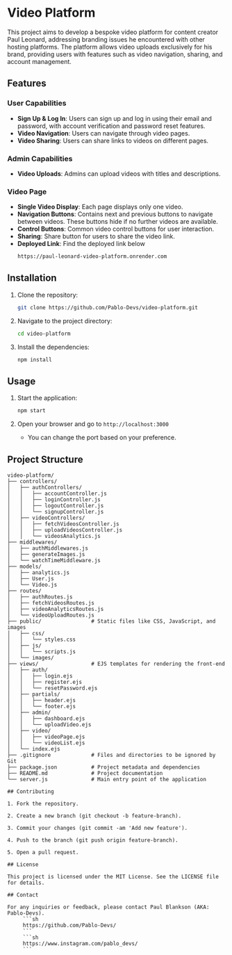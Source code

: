 # Video Platform

This project aims to develop a bespoke video platform for content creator Paul Leonard, addressing branding issues he encountered with other hosting platforms. The platform allows video uploads exclusively for his brand, providing users with features such as video navigation, sharing, and account management.

## Features

### User Capabilities
- **Sign Up & Log In**: Users can sign up and log in using their email and password, with account verification and password reset features.
- **Video Navigation**: Users can navigate through video pages.
- **Video Sharing**: Users can share links to videos on different pages.

### Admin Capabilities
- **Video Uploads**: Admins can upload videos with titles and descriptions.

### Video Page
- **Single Video Display**: Each page displays only one video.
- **Navigation Buttons**: Contains next and previous buttons to navigate between videos. These buttons hide if no further videos are available.
- **Control Buttons**: Common video control buttons for user interaction.
- **Sharing**: Share button for users to share the video link.
- **Deployed Link**: Find the deployed link below
    ```sh
    https://paul-leonard-video-platform.onrender.com
    ```

## Installation

1. Clone the repository:
    ```sh
    git clone https://github.com/Pablo-Devs/video-platform.git
    ```

2. Navigate to the project directory:
    ```sh
    cd video-platform
    ```

3. Install the dependencies:
    ```sh
    npm install
    ```

## Usage 

1. Start the application:
    ```sh
    npm start
    ```

2. Open your browser and go to `http://localhost:3000`
    - You can change the port based on your preference.

## Project Structure

```plaintext
video-platform/
├── controllers/
│   ├── authControllers/
│   │   ├── accountController.js
│   │   ├── loginController.js
│   │   ├── logoutController.js
│   │   └── signupController.js
│   ├── videoControllers/
│   │   ├── fetchVideosController.js
│   │   ├── uploadVideosController.js
│   │   └── videosAnalytics.js
├── middlewares/
│   ├── authMiddlewares.js
│   ├── generateImages.js
│   └── watchTimeMiddleware.js
├── models/
│   ├── analytics.js
│   ├── User.js
│   └── Video.js
├── routes/
│   ├── authRoutes.js
│   ├── fetchVideosRoutes.js
│   ├── videoAnalyticsRoutes.js
│   └── videoUploadRoutes.js
├── public/                # Static files like CSS, JavaScript, and images
│   ├── css/
│   │   └── styles.css
│   ├── js/
│   │   └── scripts.js
│   └── images/
├── views/                 # EJS templates for rendering the front-end
│   ├── auth/
│   │   ├── login.ejs
│   │   ├── register.ejs
│   │   └── resetPassword.ejs
│   ├── partials/
│   │   ├── header.ejs
│   │   └── footer.ejs
│   ├── admin/
│   │   ├── dashboard.ejs
│   │   └── uploadVideo.ejs
│   ├── video/
│   │   ├── videoPage.ejs
│   │   └── videoList.ejs
│   └── index.ejs
├── .gitignore             # Files and directories to be ignored by Git
├── package.json           # Project metadata and dependencies
├── README.md              # Project documentation
└── server.js              # Main entry point of the application

## Contributing

1. Fork the repository.

2. Create a new branch (git checkout -b feature-branch).

3. Commit your changes (git commit -am 'Add new feature').

4. Push to the branch (git push origin feature-branch).

5. Open a pull request.

## License

This project is licensed under the MIT License. See the LICENSE file for details.

## Contact

For any inquiries or feedback, please contact Paul Blankson (AKA: Pablo-Devs).
     ```sh
     https://github.com/Pablo-Devs/
     ```
     ```sh
     https://www.instagram.com/pablo_devs/
     ```



